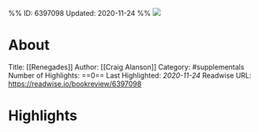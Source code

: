 %%
ID: 6397098
Updated: 2020-11-24
%%
![](https://images-na.ssl-images-amazon.com/images/I/51bNbDiZamL._SL500_.jpg)

# About
Title: [[Renegades]]
Author: [[Craig Alanson]]
Category: #supplementals
Number of Highlights: ==0==
Last Highlighted: *2020-11-24*
Readwise URL: https://readwise.io/bookreview/6397098

# Highlights 